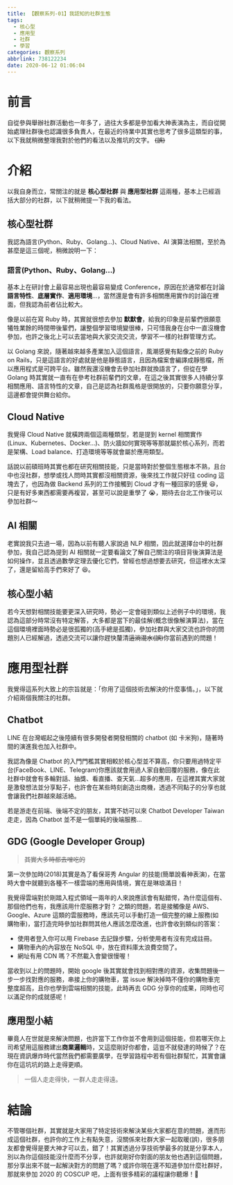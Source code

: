 ```yaml
---
title: 【觀察系列-01】我認知的社群生態
tags:
  - 核心型
  - 應用型
  - 社群
  - 學習
categories: 觀察系列
abbrlink: 738122234
date: 2020-06-12 01:06:04
---
```



# 前言

自從參與舉辦社群活動也一年多了，過往大多都是參加看大神表演為主，而自從開始處理社群後也認識很多負責人，在最近的待業中其實也思考了很多這類型的事，以下我就稍微整理我對於他們的看法以及推坑的文字。 ~~(誤)~~

<!-- more -->

# 介紹

以我自身而立，常關注的就是 **核心型社群** 與 **應用型社群** 這兩種，基本上已經涵括大部分的社群，以下就稍微提一下我的看法。

## 核心型社群

我認為語言(Python、Ruby、Golang...)、Cloud Native、AI 演算法相關，至於為甚麼是這三個呢，稍微說明一下：

### 語言(Python、Ruby、Golang...)

基本上在研討會上最容易出現也最容易變成 Conference，原因在於通常都在討論**語言特性**、**底層實作**、**適用環境**...，當然還是會有許多相關應用實作的討論在裡面，但我認為前者佔比較大。

像是以前在寫 Ruby 時，其實就很想去參加 **默默會**，給我的印象是前輩們很願意犧牲業餘的時間帶後輩們，讓整個學習環境變很棒，只可惜我身在台中一直沒機會參加，也許之後北上可以去當地與大家交流交流，學習不一樣的社群管理方式。

以 Golang 來說，隨著越來越多產業加入這個語言，風潮感覺有點像之前的 Ruby on Rails，只是這語言的好處就是他是靜態語言，且因為檔案會編譯成靜態檔，所以應用程式是可跨平台。雖然我還沒機會去參加社群就換語言了，但從在學 Golang 時其實就一直有在參考社群前輩們的文章，在這之後其實很多人持續分享相關應用、語言特性的文章，自己是認為社群風格是很開放的，只要你願意分享，這邊都會提供舞台給你。

## Cloud Native

我覺得 Cloud Native 就橫跨兩個這兩種類型，若是提到 kernel 相關實作(Linux、Kubernetes、Docker...)、防火牆如何實現等等那就屬於核心系列，而若是架構、Load balance、打造環境等等就會屬於應用類型。

話說以前碩班時其實也都在研究相關技能，只是當時對於整個生態根本不熟，且台中也沒社群，想學或找人問時其實都沒相關資源，後來找工作就只好往 coding 這塊去了，也因為做 Backend 系列的工作接觸到 Cloud 才有一種回家的感覺 😆，只是有好多東西都需要再複習，甚至可以說是重學了 😭，期待去台北工作後可以參加社群～

## AI 相關

老實說我只去過一場，因為以前有聽人家說過 NLP 相關，因此就選擇台中的社群參加，我自己認為提到 AI 相關就一定要看論文了解自己關注的項目背後演算法是如何操作，並且透過數學定理去優化它們，曾經也想過想要去研究，但這裡水太深了，還是留給高手們來好了 😆。

## 核心型小結

若今天想對相關技能要更深入研究時，勢必一定會碰到類似上述例子中的環境，我認為這部分時常沒有特定解答，大多都是當下的最佳解(概念很像解演算法)，當在這個環境裡面時勢必是很孤獨的(高手總是孤獨)，參加社群與大家交流也許你的問題別人已經解過，透過交流可以讓你趕快釐清~~這淌混水(誤)~~你當前遇到的問題！

# 應用型社群

我覺得這系列大致上的宗旨就是：「你用了這個技術去解決的什麼事情。」，以下就介紹兩個我關注的社群。

## Chatbot

LINE 在台灣崛起之後陸續有很多開發者開發相關的 chatbot (如 卡米狗)，隨著時間的演進我也加入社群中。

我認為像是 Chatbot 的入門門檻其實相較於核心型並不算高，你只要用過特定平台(FaceBook、LINE、Telegram)你應該就會用過人家自動回覆的服務，像在此社群中就會有多輪對話、抽獎、看直播、查天氣...超多的應用，在這裡其實大家就是激發想法並分享點子，也許會在某些時刻創造出商機，透過不同點子的分享也就會讓我們社群越來越活絡。

若是游走在前端、後端不定的朋友，其實不妨可以來 Chatbot Developer Taiwan 走走，因為 Chatbot 並不是一個單純的後端服務...

## GDG (Google Developer Group)

> ~~其實大多時都去噌吃的~~

第一次參加時(2018)其實是為了看保哥秀 Angular 的技能(簡單說看神表演)，在當時大會中就聽到各種不一樣雲端的應用與情境，實在是琳琅滿目！

我覺得雲端對於剛踏入程式領域一兩年的人來說應該會有點錯愕，為什麼這個有、那個他們也有，我應該用什麼服務才對？ 之類的問題，若是接觸像是 AWS、Google、Azure 這類的雲服務時，應該先可以手動打造一個完整的線上服務(如 購物車)，當打造完時參加社群問其他人應該怎麼改進，也許會收到類似的答案：

- 使用者登入你可以用 Firebase 去記錄步驟，分析使用者有沒有完成註冊。
- 購物車內的內容放在 NoSQL 中，放在資料庫太浪費空間了。
- 網址有用 CDN 嗎？不然載入會變很慢喔！

當收到以上的問題時，開始 google 後其實就會找到相對應的資源，收集問題後一步一步找對應的服務，串接上你的購物車，當 issue 解決掉時不僅你的購物車完整度超高，且你也學到雲端相關的技能，此時再去 GDG 分享你的成果，同時也可以滿足你的成就感呢！

## 應用型小結

畢竟人在世就是來解決問題，也許當下工作你並不會用到這個技能，但若哪天你上司希望用這服務建出**商業邏輯**時，又這麼剛好你都會，這豈不就發達的時候了？在現在資訊爆炸時代當然我們都需要廣學，在學習路程中若有個社群幫忙，其實會讓你在這坑坑的路上走得更順。

> 一個人走走得快，一群人走走得遠。

# 結論

不管哪個社群，其實就是大家用了特定技術來解決某些大家都在意的問題，進而形成這個社群，也許你的工作上有點失意，沒關係來社群大家一起取暖(誤)，很多朋友都會覺得是要大神才可以去，錯了！其實透過分享技術學最多的就是分享本人，別以為你這個技能沒什麼而不分享，也許就剛好你對面的朋友他也遇到這個問題，那分享出來不就一起解決對方的問題了嗎？或許你現在還不知道參加什麼社群好，那就來參加 2020 的 COSCUP 吧，上面有很多精彩的議程讓你聽爆！🎉
